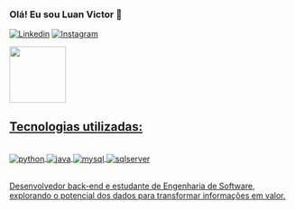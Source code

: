 ### Olá! Eu sou Luan Victor 🖖

[![Linkedin](https://img.shields.io/badge/LinkedIn-0077B5?style=for-the-badge&logo=linkedin&logoColor=white)](www.linkedin.com/in/luan-victor-borges)
[![Instagram](https://img.shields.io/badge/Instagram-E4405F?style=for-the-badge&logo=instagram&logoColor=white)](https://www.instagram.com/ylu4n___)
<div>
  <a href= "https://github.com/yLu4n"
  <img height="100em" src="https://github-readme-stats.vercel.app/api?username=yLu4n&show_icons=true&theme=dracula">
  <img height="100em" src="https://github-readme-stats.vercel.app/api/top-langs/?username=yLu4n&layout=compact&theme=dracula">
</div>


## Tecnologias utilizadas:

<div style= "display: inline_block"><br/>
  <img align= "center" alt= "python" src= "https://img.shields.io/badge/Python-3776AB?style=for-the-badge&logo=python&logoColor=white">
  <img align= "center" alt= "java" src= "https://img.shields.io/badge/Java-ED8B00?style=for-the-badge&logo=openjdk&logoColor=white">
  <img align= "center" alt= "mysql" src= "https://img.shields.io/badge/MySQL-00000F?style=for-the-badge&logo=mysql&logoColor=white">
  <img align= "center" alt= "sqlserver" src= "https://img.shields.io/badge/Microsoft_SQL_Server-CC2927?style=for-the-badge&logo=microsoft-sql-server&logoColor=white">
</div><br/>

Desenvolvedor back-end e estudante de Engenharia de Software, explorando o potencial dos dados para transformar informações em valor.
